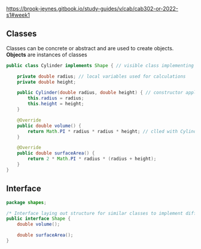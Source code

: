 https://brook-jeynes.gitbook.io/study-guides/v/cab/cab302-or-2022-s1#week1

## Classes

Classes can be concrete or abstract and are used to create objects. **Objects** are instances of classes

```java
public class Cylinder implements Shape { // visible class implementing Shape interface

    private double radius; // local variables used for calculations
    private double height;

    public Cylinder(double radius, double height) { // constructor applying values of new object to its fields
        this.radius = radius;
        this.height = height;
    }

    @Override
    public double volume() {
        return Math.PI * radius * radius * height; // clled with Cylinder.volume
    }

    @Override
    public double surfaceArea() {
        return 2 * Math.PI * radius * (radius + height);
    }
}
```

## Interface

```java
package shapes;

/* Interface laying out structure for similar classes to implement differing methods of*/
public interface Shape {
    double volume();

    double surfaceArea();
}
```


